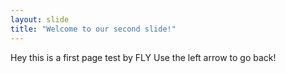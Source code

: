 ```yaml
---
layout: slide
title: "Welcome to our second slide!"
---
```

Hey this is a first page test by FLY
Use the left arrow to go back!
